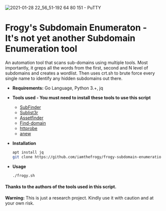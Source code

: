 ![2021-01-28 22_56_51-192 64 80 151 - PuTTY](https://user-images.githubusercontent.com/8291014/106209013-3839f380-61bc-11eb-9c0e-a8ebf59e0f15.png)

# Frogy's Subdomain Enumeraton - It's not yet another Subdomain Enumeration tool
An automation tool that scans sub-domains using multiple tools. Most importantly, it greps all the words from the first, second and N level of subdomains and creates a wordlist. Then uses crt.sh to brute force every single name to identify any hidden subdomains out there. <br/>

+ **Requirements:** Go Language, Python 3.+, jq
+ **Tools used - You must need to install these tools to use this script**<br/>

  + [SubFinder](https://github.com/projectdiscovery/subfinder)
  + [Sublist3r](https://github.com/aboul3la/Sublist3r)
  + [Assetfinder](https://github.com/tomnomnom/assetfinder)
  + [Find-domain](https://github.com/Findomain/Findomain)
  + [httprobe](https://github.com/tomnomnom/anew)
  + [anew](https://github.com/tomnomnom/httprobe)
  
+ **Installation**

    ```sh
    apt install jq
    git clone https://github.com/iamthefrogy/frogy-subdomain-enumeration.git && cd frogy-subdomain-enumeration/ && chmod +x frogy.sh
    ```
+ **Usage**

    ```sh
    ./frogy.sh
    ```

#### Thanks to the authors of the tools used in this script.

**Warning:** This is just a research project. Kindly use it with caution and at your own risk.
